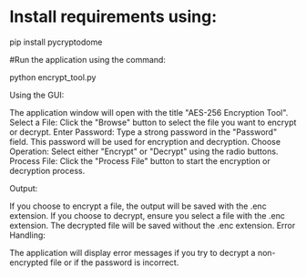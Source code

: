 # Install requirements using:

  pip install pycryptodome

#Run the application using the command:

python encrypt_tool.py


Using the GUI:

The application window will open with the title "AES-256 Encryption Tool".
Select a File: Click the "Browse" button to select the file you want to encrypt or decrypt.
Enter Password: Type a strong password in the "Password" field. This password will be used for encryption and decryption.
Choose Operation: Select either "Encrypt" or "Decrypt" using the radio buttons.
Process File: Click the "Process File" button to start the encryption or decryption process.

Output:

If you choose to encrypt a file, the output will be saved with the .enc extension.
If you choose to decrypt, ensure you select a file with the .enc extension. The decrypted file will be saved without the .enc extension.
Error Handling:

The application will display error messages if you try to decrypt a non-encrypted file or if the password is incorrect.
